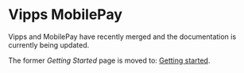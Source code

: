 <!-- START_METADATA
---
title: Vipps MobilePay
sidebar_label: Vipps MobilePay
sidebar_position: 200
description: Vipps and MobilePay have recently merged.
pagination_next: null
pagination_prev: null
---
END_METADATA -->

# Vipps MobilePay

Vipps and MobilePay have recently merged and the documentation is currently being updated.

The former *Getting Started* page is moved to: [Getting started](getting-started.md).
